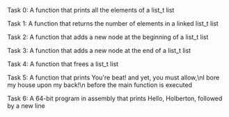 Task 0: A function that prints all the elements of a list_t list

Task 1: A function that returns the number of elements in a linked list_t list

Task 2: A function that adds a new node at the beginning of a list_t list

Task 3: A function that adds a new node at the end of a list_t list

Task 4: A function that frees a list_t list

Task 5: A function that prints You're beat! and yet, you must allow,\nI bore my house upon my back!\n before the main function is executed

Task 6: A 64-bit program in assembly that prints Hello, Holberton, followed by a new line

